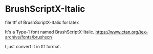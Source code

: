 # BrushScriptX-Italic
file ttf of BrushScriptX-Italic for latex

It's a Type-1 font named BrushScriptX-Italic. 
https://www.ctan.org/tex-archive/fonts/brushscr/

I just convert it in ttf format.
 
